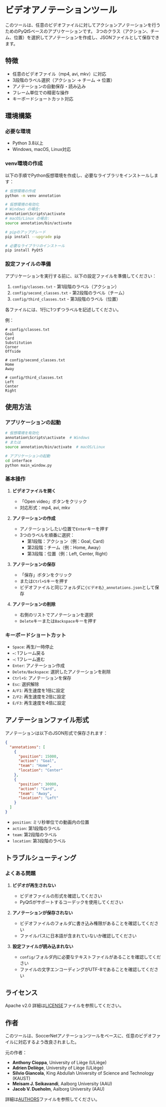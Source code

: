 # ビデオアノテーションツール

このツールは、任意のビデオファイルに対してアクションアノテーションを行うためのPyQt5ベースのアプリケーションです。
3つのクラス（アクション、チーム、位置）を選択してアノテーションを作成し、JSONファイルとして保存できます。

## 特徴

- 任意のビデオファイル（mp4, avi, mkv）に対応
- 3段階のラベル選択（アクション → チーム → 位置）
- アノテーションの自動保存・読み込み
- フレーム単位での精密な操作
- キーボードショートカット対応

## 環境構築

### 必要な環境
- Python 3.8以上
- Windows, macOS, Linux対応

### venv環境の作成

以下の手順でPython仮想環境を作成し、必要なライブラリをインストールします：

```bash
# 仮想環境の作成
python -m venv annotation

# 仮想環境の有効化
# Windows の場合:
annotation\Scripts\activate
# macOS/Linux の場合:
source annotation/bin/activate

# pipのアップグレード
pip install --upgrade pip

# 必要なライブラリのインストール
pip install PyQt5
```

### 設定ファイルの準備

アプリケーションを実行する前に、以下の設定ファイルを準備してください：

1. `config/classes.txt` - 第1段階のラベル（アクション）
2. `config/second_classes.txt` - 第2段階のラベル（チーム）
3. `config/third_classes.txt` - 第3段階のラベル（位置）

各ファイルには、1行に1つずつラベルを記述してください。

例：
```
# config/classes.txt
Goal
Card
Substitution
Corner
Offside

# config/second_classes.txt
Home
Away

# config/third_classes.txt
Left
Center
Right
```

## 使用方法

### アプリケーションの起動

```bash
# 仮想環境を有効化
annotation\Scripts\activate  # Windows
# または
source annotation/bin/activate  # macOS/Linux

# アプリケーションの起動
cd interface
python main_window.py
```

### 基本操作

1. **ビデオファイルを開く**
   - 「Open video」ボタンをクリック
   - 対応形式：mp4, avi, mkv

2. **アノテーションの作成**
   - アノテーションしたい位置で`Enter`キーを押す
   - 3つのラベルを順番に選択：
     - 第1段階：アクション（例：Goal, Card）
     - 第2段階：チーム（例：Home, Away）
     - 第3段階：位置（例：Left, Center, Right）

3. **アノテーションの保存**
   - 「保存」ボタンをクリック
   - または`Ctrl+S`キーを押す
   - ビデオファイルと同じフォルダに`{ビデオ名}_annotations.json`として保存

4. **アノテーションの削除**
   - 右側のリストでアノテーションを選択
   - `Delete`キーまたは`Backspace`キーを押す

### キーボードショートカット

- `Space`: 再生/一時停止
- `←`: 1フレーム戻る
- `→`: 1フレーム進む
- `Enter`: アノテーション作成
- `Delete/Backspace`: 選択したアノテーションを削除
- `Ctrl+S`: アノテーションを保存
- `Esc`: 選択解除
- `A/F1`: 再生速度を1倍に設定
- `Z/F2`: 再生速度を2倍に設定
- `E/F3`: 再生速度を4倍に設定

## アノテーションファイル形式

アノテーションは以下のJSON形式で保存されます：

```json
{
  "annotations": [
    {
      "position": 15000,
      "action": "Goal",
      "team": "Home",
      "location": "Center"
    },
    {
      "position": 30000,
      "action": "Card",
      "team": "Away", 
      "location": "Left"
    }
  ]
}
```

- `position`: ミリ秒単位での動画内の位置
- `action`: 第1段階のラベル
- `team`: 第2段階のラベル
- `location`: 第3段階のラベル

## トラブルシューティング

### よくある問題

1. **ビデオが再生されない**
   - ビデオファイルの形式を確認してください
   - PyQt5がサポートするコーデックを使用してください

2. **アノテーションが保存されない**
   - ビデオファイルのフォルダに書き込み権限があることを確認してください
   - ファイルパスに日本語が含まれていないか確認してください

3. **設定ファイルが読み込まれない**
   - `config/`フォルダ内に必要なテキストファイルがあることを確認してください
   - ファイルの文字エンコーディングがUTF-8であることを確認してください

## ライセンス

Apache v2.0
詳細は[LICENSE](LICENSE)ファイルを参照してください。

## 作者

このツールは、SoccerNetアノテーションツールをベースに、任意のビデオファイルに対応するよう改良されました。

元の作者：
* **Anthony Cioppa**, University of Liège (ULiège)
* **Adrien Deliège**, University of Liège (ULiège)
* **Silvio Giancola**, King Abdullah University of Science and Technology (KAUST)
* **Meisam J. Seikavandi**, Aalborg University (AAU)
* **Jacob V. Dueholm**, Aalborg University (AAU)

詳細は[AUTHORS](AUTHORS)ファイルを参照してください。
